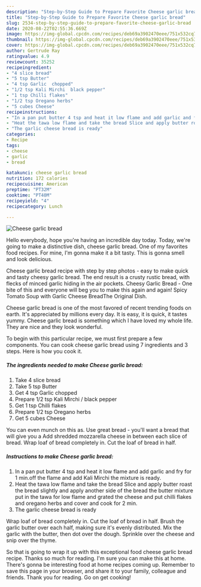 ```yaml
---
description: "Step-by-Step Guide to Prepare Favorite Cheese garlic bread"
title: "Step-by-Step Guide to Prepare Favorite Cheese garlic bread"
slug: 2534-step-by-step-guide-to-prepare-favorite-cheese-garlic-bread
date: 2020-08-22T02:55:36.669Z
image: https://img-global.cpcdn.com/recipes/deb69a3902470eee/751x532cq70/cheese-garlic-bread-recipe-main-photo.jpg
thumbnail: https://img-global.cpcdn.com/recipes/deb69a3902470eee/751x532cq70/cheese-garlic-bread-recipe-main-photo.jpg
cover: https://img-global.cpcdn.com/recipes/deb69a3902470eee/751x532cq70/cheese-garlic-bread-recipe-main-photo.jpg
author: Gertrude Ray
ratingvalue: 4.9
reviewcount: 35252
recipeingredient:
- "4 slice bread"
- "5 tsp Butter"
- "4 tsp Garlic  chopped"
- "1/2 tsp Kali Mirchi  black pepper"
- "1 tsp Chilli flakes"
- "1/2 tsp Oregano herbs"
- "5 cubes Cheese"
recipeinstructions:
- "In a pan put butter 4 tsp and heat it low flame and add garlic and fry for 1 min.off the flame and add Kali Mirchi the mixture is ready."
- "Heat the tawa low flame and take the bread Slice and apply butter roast the bread slightly and apply another side of the bread the butter mixture put in the tawa for low flame and grated the cheese and put chilli flakes and oregano herbs and cover and cook for 2 min."
- "The garlic cheese bread is ready"
categories:
- Recipe
tags:
- cheese
- garlic
- bread

katakunci: cheese garlic bread 
nutrition: 172 calories
recipecuisine: American
preptime: "PT32M"
cooktime: "PT40M"
recipeyield: "4"
recipecategory: Lunch

---
```



![Cheese garlic bread](https://img-global.cpcdn.com/recipes/deb69a3902470eee/751x532cq70/cheese-garlic-bread-recipe-main-photo.jpg)

Hello everybody, hope you're having an incredible day today. Today, we're going to make a distinctive dish, cheese garlic bread. One of my favorites food recipes. For mine, I'm gonna make it a bit tasty. This is gonna smell and look delicious.

Cheese garlic bread recipe with step by step photos - easy to make quick and tasty cheesy garlic bread. The end result is a crusty rustic bread, with flecks of minced garlic hiding in the air pockets. Cheesy Garlic Bread - One bite of this and everyone will beg you to make this again and again! Spicy Tomato Soup with Garlic Cheese BreadThe Original Dish.

Cheese garlic bread is one of the most favored of recent trending foods on earth. It's appreciated by millions every day. It is easy, it is quick, it tastes yummy. Cheese garlic bread is something which I have loved my whole life. They are nice and they look wonderful.


To begin with this particular recipe, we must first prepare a few components. You can cook cheese garlic bread using 7 ingredients and 3 steps. Here is how you cook it.

<!--inarticleads1-->

##### The ingredients needed to make Cheese garlic bread:

1. Take 4 slice bread
1. Take 5 tsp Butter
1. Get 4 tsp Garlic  chopped
1. Prepare 1/2 tsp Kali Mirchi / black pepper
1. Get 1 tsp Chilli flakes
1. Prepare 1/2 tsp Oregano herbs
1. Get 5 cubes Cheese


You can even munch on this as. Use great bread - you&#39;ll want a bread that will give you a Add shredded mozzarella cheese in between each slice of bread. Wrap loaf of bread completely in. Cut the loaf of bread in half. 

<!--inarticleads2-->

##### Instructions to make Cheese garlic bread:

1. In a pan put butter 4 tsp and heat it low flame and add garlic and fry for 1 min.off the flame and add Kali Mirchi the mixture is ready.
1. Heat the tawa low flame and take the bread Slice and apply butter roast the bread slightly and apply another side of the bread the butter mixture put in the tawa for low flame and grated the cheese and put chilli flakes and oregano herbs and cover and cook for 2 min.
1. The garlic cheese bread is ready


Wrap loaf of bread completely in. Cut the loaf of bread in half. Brush the garlic butter over each half, making sure it&#39;s evenly distributed. Mix the garlic with the butter, then dot over the dough. Sprinkle over the cheese and snip over the thyme. 

So that is going to wrap it up with this exceptional food cheese garlic bread recipe. Thanks so much for reading. I'm sure you can make this at home. There's gonna be interesting food at home recipes coming up. Remember to save this page in your browser, and share it to your family, colleague and friends. Thank you for reading. Go on get cooking!
